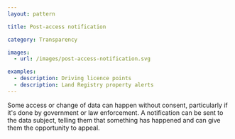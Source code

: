 ```yaml
---
layout: pattern

title: Post-access notification

category: Transparency

images:
  - url: /images/post-access-notification.svg

examples:
  - description: Driving licence points
  - description: Land Registry property alerts
---
```


Some access or change of data can happen without consent, particularly if it's done by government or law enforcement. A notification can be sent to the data subject, telling them that something has happened and can give them the opportunity to appeal.
